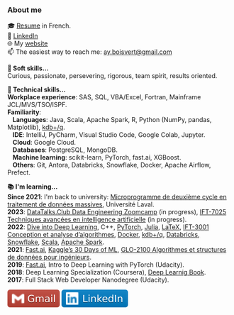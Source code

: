 ### About me 

:mortar_board: [Resume](pdf/cv.pdf) in French.<br>
:briefcase: [LinkedIn](https://www.linkedin.com/in/alain-boisvert-98b058156/) <br>
:globe_with_meridians: My [website](https://boisalai.github.io) <br>
:mailbox: The easiest way to reach me: ay.boisvert@gmail.com

**:thinking: Soft skills...**<br>
Curious, passionate, persevering, rigorous, team spirit, results oriented.

**:floppy_disk: Technical skills...**<br>
**Workplace experience**: SAS, SQL, VBA/Excel, Fortran, Mainframe JCL/MVS/TSO/ISPF.<br>
**Familiarity**:<br>
&nbsp;&nbsp;&nbsp;**Languages**: Java, Scala, Apache Spark, R, Python (NumPy, pandas, Matplotlib), [kdb+/q](https://code.kx.com/q/).<br>
&nbsp;&nbsp;&nbsp;**IDE**: IntelliJ, PyCharm, Visual Studio Code, Google Colab, Jupyter.<br>
&nbsp;&nbsp;&nbsp;**Cloud**: Google Cloud.<br>
&nbsp;&nbsp;&nbsp;**Databases**: PostgreSQL, MongoDB.<br>
&nbsp;&nbsp;&nbsp;**Machine learning**: scikit-learn, PyTorch, fast.ai, XGBoost.<br>
&nbsp;&nbsp;&nbsp;**Others**: Git, Antora, Databricks, Snowflake, Docker, Apache Airflow, Prefect.<br>

**:books: I'm learning...**<br>
**Since 2021**: I'm back to university: [Microprogramme de deuxième cycle en traitement de données massives](https://www.ulaval.ca/etudes/programmes/microprogramme-de-deuxieme-cycle-en-traitement-de-donnees-massives), Université Laval. <br>
**2023**: [DataTalks.Club Data Engineering Zoomcamp](https://github.com/boisalai/de-zoomcamp-2023) (in progress), 
[IFT-7025 Techniques avancées en intelligence artificielle](https://www.ulaval.ca/etudes/cours/ift-7025-techniques-avancees-en-intelligence-artificielle) (in progress).<br>
**2022**: [Dive into Deep Learning](https://d2l.ai/), C++, [PyTorch](https://pytorch.org/), [Julia](https://julialang.org/), [LaTeX](https://www.latex-project.org/), 
[IFT-3001 Conception et analyse d’algorithmes](https://www.ulaval.ca/etudes/cours/ift-3001-conception-et-analyse-dalgorithmes), 
[Docker](https://www.docker.com/), [kdb+/q](https://www.youtube.com/watch?v=8eoysfqO3UY), [Databricks](https://www.databricks.com/), 
[Snowflake](https://www.snowflake.com/en/), [Scala](https://www.scala-lang.org/), [Apache Spark](https://spark.apache.org/).<br>
**2021**: [Fast.ai](https://course.fast.ai/), [Kaggle’s 30 Days of ML](https://www.kaggle.com/thirty-days-of-ml), 
[GLO-2100 Algorithmes et structures de données pour ingénieurs](https://www.ulaval.ca/etudes/cours/glo-2100-algorithmes-et-structures-de-donnees-pour-lingenierie).<br>
**2019**: [Fast.ai](https://course.fast.ai/), Intro to Deep Learning with PyTorch (Udacity).<br>
**2018**: Deep Learning Specialization (Coursera), [Deep Learnig Book](https://www.deeplearningbook.org/).<br>
**2017**: Full Stack Web Developer Nanodegree (Udacity).

<a href="mailto:ay.boisvert@gmail.com"><img src="images/gmail.svg"></a>
<a href="https://www.linkedin.com/in/alain-boisvert-98b058156/"><img src="images/linkedin.svg"></a>
